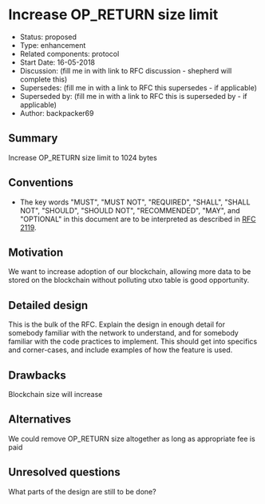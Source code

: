 # Increase OP_RETURN size limit

- Status: proposed 
- Type: enhancement
- Related components: protocol
- Start Date: 16-05-2018
- Discussion: (fill me in with link to RFC discussion - shepherd will complete this) 
- Supersedes: (fill me in with a link to RFC this supersedes - if applicable)
- Superseded by: (fill me in with a link to RFC this is superseded by - if applicable)
- Author: backpacker69

## Summary

Increase OP_RETURN size limit to 1024 bytes

## Conventions
- The key words "MUST", "MUST NOT", "REQUIRED", "SHALL", "SHALL NOT", "SHOULD", "SHOULD NOT", "RECOMMENDED", "MAY", and "OPTIONAL" in this document are to be interpreted as described in [RFC 2119](http://tools.ietf.org/html/rfc2119).

## Motivation

We want to increase adoption of our blockchain, allowing more data to be stored on the blockchain without polluting utxo table is good opportunity.

## Detailed design

This is the bulk of the RFC. Explain the design in enough detail for somebody familiar
with the network to understand, and for somebody familiar with the code practices to implement.
This should get into specifics and corner-cases, and include examples of how the feature is used.

## Drawbacks

Blockchain size will increase

## Alternatives

We could remove OP_RETURN size altogether as long as appropriate fee is paid

## Unresolved questions

What parts of the design are still to be done?
